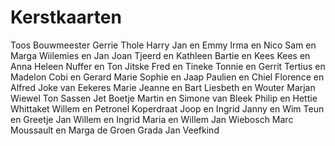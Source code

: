 # Kerstkaarten
Toos Bouwmeester 
Gerrie 
Thole 
Harry
Jan en Emmy
Irma en Nico
Sam en Marga
Wiilemies en Jan
Joan
Tjeerd en Kathleen
Bartie en Kees
Kees en Anna
Heleen Nuffer en Ton
Jitske
Fred en Tineke
Tonnie en Gerrit
Tertius en Madelon
Cobi en Gerard
Marie Sophie en Jaap
Paulien en Chiel 
Florence en Alfred
Joke van Eekeres
Marie Jeanne en Bart
Liesbeth en Wouter
Marjan Wiewel
Ton Sassen
Jet Boetje
Martin en Simone van Bleek
Philip en Hettie Whittaket
Willem en Petronel Koperdraat
Joop en Ingrid
Janny en Wim
Teun en Greetje
Jan Willem en Ingrid 
Maria en Willem Jan Wiebosch
Marc Moussault en Marga de Groen
Grada 
Jan Veefkind